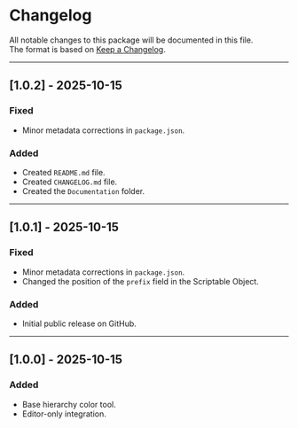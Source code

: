# Changelog

All notable changes to this package will be documented in this file.  
The format is based on [Keep a Changelog](https://keepachangelog.com/en/1.0.0/).

---

## [1.0.2] - 2025-10-15
### Fixed
- Minor metadata corrections in `package.json`.

### Added
- Created `README.md` file.
- Created `CHANGELOG.md` file.
- Created the `Documentation` folder.

---

## [1.0.1] - 2025-10-15
### Fixed
- Minor metadata corrections in `package.json`.
- Changed the position of the `prefix` field in the Scriptable Object.

### Added
- Initial public release on GitHub.

---

## [1.0.0] - 2025-10-15
### Added
- Base hierarchy color tool.
- Editor-only integration.